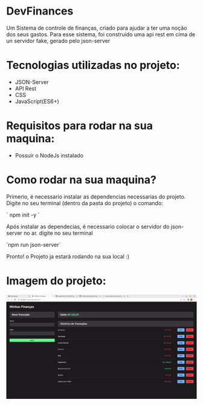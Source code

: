 # DevFinances
Um Sistema de controle de finanças, criado para ajudar a ter uma noção dos seus gastos. 
Para esse sistema, foi construido uma api rest em cima de un servidor fake, gerado pelo json-server

# Tecnologias utilizadas no projeto: 
<ul>
    <li> JSON-Server </li>
    <li> API Rest </li>
    <li> CSS </li>
    <li> JavaScript(ES6+)  </li>
</ul>


# Requisitos para rodar na sua maquina: 
<ul>
    <li> Possuir o NodeJs instalado </li>
</ul>

# Como rodar na sua maquina? 
<p> Primerio, é necessario instalar as dependencias necessarias do projeto. Digite no seu terminal (dentro da pasta do projeto) o comando:  </p>
´
npm init -y
´

<p> Após instalar as dependecias, é necessario colocar o servidor do json-server no ar. digite no seu terminal  </p>
´npm run json-server´
<p> Pronto! o Projeto ja estará rodando na sua local :) </p>

# Imagem do projeto: 
<img src = "images/DevFinanceBlack.png">
